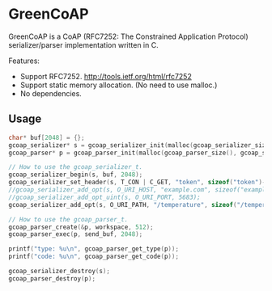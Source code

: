# GreenCoAP

GreenCoAP is a CoAP (RFC7252: The Constrained Application Protocol) serializer/parser implementation written in C.

Features:

  * Support RFC7252. <http://tools.ietf.org/html/rfc7252>
  * Support static memory allocation. (No need to use malloc.)
  * No dependencies.

## Usage

```c
char* buf[2048] = {};
gcoap_serializer* s = gcoap_serializer_init(malloc(gcoap_serializer_size()), gcoap_serializer_size());
gcoap_parser* p = gcoap_parser_init(malloc(gcoap_parser_size(), gcoap_serializer_size());

// How to use the gcoap_serializer_t.
gcoap_serializer_begin(s, buf, 2048);
gcoap_serializer_set_header(s, T_CON | C_GET, "token", sizeof("token")-1);
//gcoap_serializer_add_opt(s, O_URI_HOST, "example.com", sizeof("example.com")-1);
//gcoap_serializer_add_opt_uint(s, O_URI_PORT, 5683);
gcoap_serializer_add_opt(s, O_URI_PATH, "/temperature", sizeof("/temperature")-1);

// How to use the gcoap_parser_t.
gcoap_parser_create(&p, workspace, 512);
gcoap_parser_exec(p, send_buf, 2048);

printf("type: %u\n", gcoap_parser_get_type(p));
printf("code: %u\n", gcoap_parser_get_code(p));

gcoap_serializer_destroy(s);
gcoap_parser_destroy(p);

```
